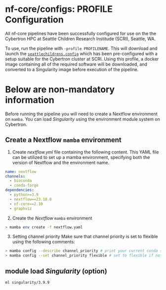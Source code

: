 # nf-core/configs: PROFILE Configuration

All nf-core pipelines have been successfully configured for use on the the Cybertron HPC at Seattle Children Research Institude (SCRI), Seattle, WA.

To use, run the pipeline with `-profile PROFILENAME`. This will download and launch the [`seattlechildrens.config`](../conf/seattlechildrens.config) which has been pre-configured with a setup suitable for the Cybertron cluster at SCRI. Using this profile, a docker image containing all of the required software will be downloaded, and converted to a Singularity image before execution of the pipeline.

# Below are non-mandatory information 
Before running the pipeline you will need to create a Nextflow environment on `mamba`. You can load _Singularity_ using the environment module system on Cybertron. 

## Create a Nextflow `mamba` environment 

1. Create _nextflow.yml_ file containing the following content. This YAML file can be utilized to set up a mamba environment, specifying both the version of Nextflow and the environment name.

```yaml
name: nextflow
channels:
  - bioconda
  - conda-forge
dependencies:
  - python>=3.9
  - nextflow==23.10.0
  - nf-core==2.10
  - graphviz
```

2. Create the _Nextflow_ `mamba` environment

```bash
> mamba env create -f nextflow.yaml
```

3. Setting channel priority
Make sure that channel priority is set to flexible using the following comments:

```bash
> mamba config --describe channel_priority # print your current conda settings
> mamba config --set channel_priority flexible # set to flexible if not already done
```

## module load _Singularity_ (option)

```bash
ml singularity/3.9.9
```



